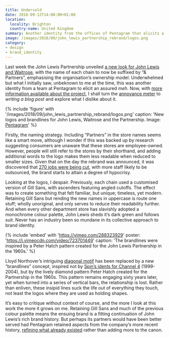 ```yaml
---
title: Undersold
date: 2018-09-12T14:00:00+01:00
location:
  locality: Brighton
  country-name: United Kingdom
summary: Another identity from the offices of Pentagram that elicits a feeling somewhere between despair and indifference.
image: /images/2018/09/john_lewis_partnership_rebrand/logos.png
category:
- design
- brand_identity
---
```

Last week the John Lewis Partnership unveiled [a new look for John Lewis and Waitrose][1], with the name of each chain to now be suffixed by “& Partners”, emphasising the organisation’s ownership model. Underwhelmed but what I initially saw, unbeknown to me at the time, this was another identity from a team at Pentagram to elicit an assured *meh*. Now, with [more information available about the project][2], I shall turn the [annoyance meter][3] to *writing a blog post* and explore what I dislike about it.

{% include 'figure' with '/images/2018/09/john_lewis_partnership_rebrand/logos.png'
  caption: 'New logos and brandlines for John Lewis, Waitrose and the Partnership. Image: [Pentagram](https://www.pentagram.com/work/the-john-lewis-partnership/story)'
%}

Firstly, the naming strategy. Including “Partners” in the store names seems like a smart move, although I wonder if this was backed up by research suggesting consumers are unaware that these stores are employee-owned. However, people will still refer to the stores by their shorthand, and adding additional words to the logo makes them less readable when reduced to smaller sizes. Given that on the day the rebrand was announced, it was discovered that [270 jobs were being cut][4], with more staff likely to be outsourced, the brand starts to attain a degree of hypocrisy.

Looking at the logos, I despair. Previously, each chain used a customised version of Gill Sans, with ascenders featuring angled cutoffs. The effect was to create something that felt familiar, but unique; timeless, yet modern. Retaining Gill Sans but rending the new names in uppercase is route one stuff; wholly unoriginal, and only serves to reduce their readability further. And when every other department store has slavishly adopted a monochrome colour palette, John Lewis sheds it’s dark green and follows suit. Never has an industry been so mundane in its collective approach to brand identity.

{% include 'embed' with 'https://vimeo.com/288323929'
  poster: 'https://i.vimeocdn.com/video/723701449'
  caption: 'The brandlines were inspired by a Peter Hatch pattern created for the John Lewis Partnership in the 1960s.'
%}

Lloyd Northover’s intriguing [diagonal motif][5] has been replaced by a new “brandlines” concept, inspired not by [Spin’s idents for Channel 4][6] (1999-2004), but by the lively diamond pattern Peter Hatch created for the Partnership in the 1960s. This pattern remains engaging sixty years later, yet when turned into a series of vertical bars, the relationship is lost. Rather than enliven, these insipid lines suck the life out of everything they touch, not least the logos where they are used as holding shapes.

It’s easy to critique without context of course, and the more I look at this work the more it grows on me. Retaining Gill Sans and much of the previous colour palette means the ensuing brand is a fitting continuation of John Lewis’s rich brand history. But perhaps its partners would have been better served had Pentagram retained aspects from the company’s more recent history, [refining what already existed][7] rather than adding more to the canon.

[1]: https://www.pentagram.com/work/the-john-lewis-partnership/story
[2]: https://www.itsnicethat.com/features/pentagram-harry-pearce-the-john-lewis-partnership-redesign-graphic-design-050918
[3]: https://haiprl.andyhiggs.uk
[4]: https://www.theguardian.com/business/2018/sep/04/john-lewis-joins-department-store-rout-with-250-job-cuts
[5]: https://www.johnlloyd.uk.com/lloyd-northover/identity/2/1/
[6]: https://identcentral.co.uk/idents/channel-4/channel-4/channel-4-1999-2004/channel-4-idents-1999/
[7]: /2018/07/brands_renewed
